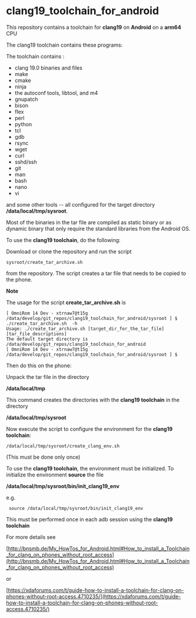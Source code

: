# clang19_toolchain_for_android
This repository contains a toolchain for **clang19** on **Android** on a **arm64** CPU

The clang19 toolchain contains these programs:

The toolchain contains :

- clang 19.0 binaries and files
- make
- cmake
- ninja
- the autoconf tools, libtool, and m4
- gnupatch
- bison
- flex
- perl
- python
- tcl
- gdb
- rsync
- wget
- curl
- sshd/ssh
- git
- man
- bash
- nano
-  vi

and some other tools -- all configured for the target directory **/data/local/tmp/sysroot**.

Most of the binaries in the tar file are compiled as static binary or as dynamic binary that only require the standard libraries from the Android OS.


To use the **clang19 toolchain**, do the following:

Download or clone the repository and run the script 
```
sysroot/create_tar_archive.sh
```
from the repository. The script creates a tar file that needs to be copied to the phone.

**Note**

The usage for the script **create_tar_archive.sh** is
```
[ OmniRom 14 Dev - xtrnaw7@t15g /data/develop/git_repos/clang19_toolchain_for_android/sysroot ] $   ./create_tar_archive.sh  -h
Usage: ./create_tar_archive.sh [target_dir_for_the_tar_file] [tar_file_descriptions]
The default target directory is /data/develop/git_repos/clang19_toolchain_for_android
[ OmniRom 14 Dev - xtrnaw7@t15g /data/develop/git_repos/clang19_toolchain_for_android/sysroot ] $ 
```


Then do this on the phone:

Unpack the tar file in the directory

**/data/local/tmp**

This command creates the directories with the **clang19 toolchain** in the directory 

**/data/local/tmp/sysroot**


Now execute the script to configure the environment for the  **clang19 toolchain**:
```
/data/local/tmp/sysroot/create_clang_env.sh
```
(This must be done only once)

To use the  **clang19 toolchain**, the environment must be initialized.
To initialize the environment **source** the file

**/data/local/tmp/sysroot/bin/init_clang19_env**

e.g.
```
 source /data/local/tmp/sysroot/bin/init_clang19_env
```

This must be performed once in each adb session using the **clang19 toolchain**

For more details see 

[http://bnsmb.de/My_HowTos_for_Android.html#How_to_install_a_Toolchain_for_clang_on_phones_without_root_access](http://bnsmb.de/My_HowTos_for_Android.html#How_to_install_a_Toolchain_for_clang_on_phones_without_root_access)

or

[https://xdaforums.com/t/guide-how-to-install-a-toolchain-for-clang-on-phones-without-root-access.4710235/](https://xdaforums.com/t/guide-how-to-install-a-toolchain-for-clang-on-phones-without-root-access.4710235/)


